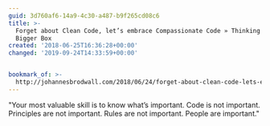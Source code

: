 ```yaml
---
guid: 3d760af6-14a9-4c30-a487-b9f265cd08c6
title: >-
  Forget about Clean Code, let’s embrace Compassionate Code » Thinking Inside a
  Bigger Box
created: '2018-06-25T16:36:28+00:00'
changed: '2019-09-24T14:33:59+00:00'


bookmark_of: >-
  http://johannesbrodwall.com/2018/06/24/forget-about-clean-code-lets-embrace-compassionate-code/
---
```



"Your most valuable skill is to know what’s important. Code is not important. Principles are not important. Rules are not important. People are important."
